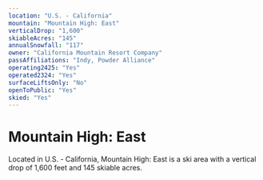 ```yaml
---
location: "U.S. - California"
mountain: "Mountain High: East"
verticalDrop: "1,600"
skiableAcres: "145"
annualSnowfall: "117"
owner: "California Mountain Resort Company"
passAffiliations: "Indy, Powder Alliance"
operating2425: "Yes"
operated2324: "Yes"
surfaceLiftsOnly: "No"
openToPublic: "Yes"
skied: "Yes"
---
```


# Mountain High: East

Located in U.S. - California, Mountain High: East is a ski area with a vertical drop of 1,600 feet and 145 skiable acres.